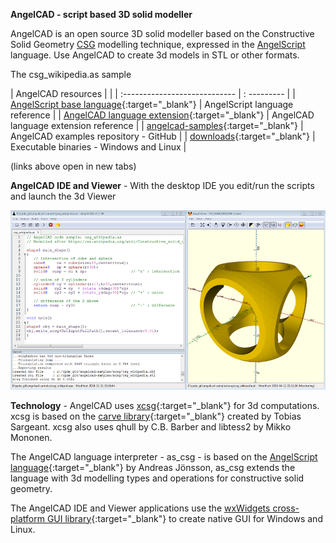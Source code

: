 **AngelCAD - script based 3D solid modeller**

AngelCAD is an open source 3D solid modeller based on the Constructive Solid Geometry [CSG](https://en.wikipedia.org/wiki/Constructive_solid_geometry) modelling technique, expressed in the [AngelScript](http://www.angelcode.com/angelscript/sdk/docs/manual/doc_script.html) language. Use AngelCAD to create 3d models in STL or other formats.


<script src="https://embed.github.com/view/3d/arnholm/acdocs/master/stl/csg_wikipedia.stl?height=300&width=500"> </script>
The csg_wikipedia.as sample



| AngelCAD resources |   |
| :---------------------------- | : --------- |
| [AngelScript base language](http://www.angelcode.com/angelscript/sdk/docs/manual/doc_script.html){:target="_blank"}  | AngelScript language reference  |
| [AngelCAD language extension](/docs/index.html){:target="_blank"}  | AngelCAD language extension reference  |
| [angelcad-samples](https://github.com/arnholm/angelcad-samples){:target="_blank"}  | AngelCAD examples repository - GitHub |
| [downloads](https://github.com/arnholm/xcsg/releases){:target="_blank"} | Executable binaries - Windows and Linux |

(links above open in new tabs) 



**AngelCAD IDE and Viewer** - With the desktop IDE you edit/run the scripts and launch the 3d Viewer

![AngelCAD modeller](/images/angelcad_ide.png)


**Technology** - AngelCAD uses [xcsg](https://github.com/arnholm/xcsg){:target="_blank"} for 3d computations. xcsg is based on the [carve library](https://github.com/arnholm/carve){:target="_blank"} created by Tobias Sargeant. xcsg also uses qhull by C.B. Barber and libtess2 by Mikko Mononen.

The AngelCAD language interpreter - as_csg - is based on the [AngelScript language](http://www.angelcode.com/angelscript/){:target="_blank"} by Andreas Jönsson, as_csg extends the language with 3d modelling types and operations for constructive solid geometry.

The AngelCAD IDE and Viewer applications use the [wxWidgets cross-platform GUI library](https://wxwidgets.org/){:target="_blank"} to create native GUI for Windows and Linux.
